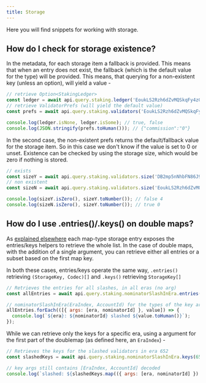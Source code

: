 ```yaml
---
title: Storage
---
```


Here you will find snippets for working with storage.

## How do I check for storage existence?

In the metadata, for each storage item a fallback is provided. This means that when an entry does not exist, the fallback (which is the default value for the type) will be provided. This means, that querying for a non-existent key (unless an option), will yield a value -

```js
// retrieve Option<StakingLedger>
const ledger = await api.query.staking.ledger('EoukLS2Rzh6dZvMQSkqFy4zGvqeo14ron28Ue3yopVc8e3Q');
// retrieve ValidatorPrefs (will yield the default value)
const prefs = await api.query.staking.validators('EoukLS2Rzh6dZvMQSkqFy4zGvqeo14ron28Ue3yopVc8e3Q');

console.log(ledger.isNone, ledger.isSome); // true, false
console.log(JSON.stringify(prefs.toHuman())); // {"commission":"0"}
```

In the second case, the non-existent prefs returns the default/fallback value for the storage item. So in this case we don't know if the value is set to 0 or unset. Existence can be checked by using the storage size, which would be zero if nothing is stored.

```js
// exists
const sizeY = await api.query.staking.validators.size('DB2mp5nNhbFN86J9hxoAog8JALMhDXgwvWMxrRMLNUFMEY4');
// non existent
const sizeN = await api.query.staking.validators.size('EoukLS2Rzh6dZvMQSkqFy4zGvqeo14ron28Ue3yopVc8e3Q');

console.log(sizeY.isZero(), sizeY.toNumber()); // false 4
console.log(sizeN.isZero(), sizeY.toNumber()); // true 0
```

## How do I use .entries()/.keys() on double maps?

As [explained elsewhere](../start/api.query.other.md#map-keys-entries) each map-type storage entry exposes the entries/keys helpers to retrieve the whole list. In the case of double maps, with the addition of a single argument, you can retrieve either all entries or a subset based on the first map key.

In both these cases, entries/keys operate the same way, `.entries()` retrieving `(StorageKey, Codec)[]` and `.keys()` retrieving `StorageKey[]`

```js
// Retrieves the entries for all slashes, in all eras (no arg)
const allEntries = await api.query.staking.nominatorSlashInEra.entries();

// nominatorSlashInEra(EraIndex, AccountId) for the types of the key args
allEntries.forEach(([{ args: [era, nominatorId] }, value]) => {
  console.log(`${era}: ${nominatorId} slashed ${value.toHuman()}`);
});
```

While we can retrieve only the keys for a specific era, using a argument for the first part of the doublemap (as defined here, an `EraIndex`) -

```js
// Retrieves the keys for the slashed validators in era 652
const slashedKeys = await api.query.staking.nominatorSlashInEra.keys(652);

// key args still contains [EraIndex, AccountId] decoded
console.log(`slashed: ${slashedKeys.map(({ args: [era, nominatorId] }) => nominatorId)`);
```
